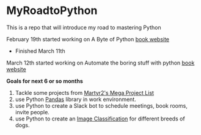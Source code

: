 # MyRoadtoPython
This is a repo that will introduce my road to mastering Python 

February 19th started working on A Byte of Python [book website](https://python.swaroopch.com/)  
* Finished March 11th

March 12th started working on Automate the boring stuff with python [book website](https://automatetheboringstuff.com/)


<b>Goals for next 6 or so months</b>
1) Tackle some projects from [Martyr2's Mega Project List](http://www.dreamincode.net/forums/topic/78802-martyr2s-mega-project-ideas-list/)
2) use Python [Pandas](https://pandas.pydata.org/) library in work environment.
3) use Python to create a Slack bot to schedule meetings, book rooms, invite people.
4) use Python to create an [Image Classification](https://www.youtube.com/watch?v=qaQofXTxkSo) for different breeds of dogs.
